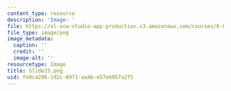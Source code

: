 ```yaml
---
content_type: resource
description: 'Image: '
file: https://ol-ocw-studio-app-production.s3.amazonaws.com/courses/6-004-computation-structures-spring-2017/fe8ca2961d2c0971aa4be57e6057a2f5_Slide23.png
file_type: image/png
image_metadata:
  caption: ''
  credit: ''
  image-alt: ''
resourcetype: Image
title: Slide23.png
uid: fe8ca296-1d2c-0971-aa4b-e57e6057a2f5
---
```

